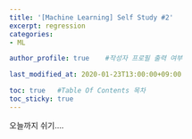 ```yaml
---
title: '[Machine Learning] Self Study #2' 
excerpt: regression 
categories:
- ML

author_profile: true    #작성자 프로필 출력 여부

last_modified_at: 2020-01-23T13:00:00+09:00

toc: true   #Table Of Contents 목차 
toc_sticky: true
---
```


오늘까지 쉬기....


